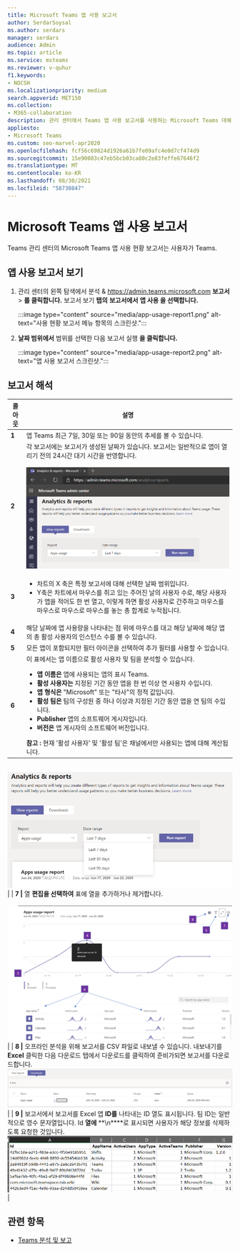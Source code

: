 ```yaml
---
title: Microsoft Teams 앱 사용 보고서
author: SerdarSoysal
ms.author: serdars
manager: serdars
audience: Admin
ms.topic: article
ms.service: msteams
ms.reviewer: v-quhur
f1.keywords:
- NOCSH
ms.localizationpriority: medium
search.appverid: MET150
ms.collection:
- M365-collaboration
description: 관리 센터에서 Teams 앱 사용 보고서를 사용하는 Microsoft Teams 대해 자세히 알아보습니다.
appliesto:
- Microsoft Teams
ms.custom: seo-marvel-apr2020
ms.openlocfilehash: fcf56c69824d1926a61b7fe09afc4e0d7cf474d9
ms.sourcegitcommit: 15e90083c47eb5bcb03ca80c2e83feffe67646f2
ms.translationtype: MT
ms.contentlocale: ko-KR
ms.lasthandoff: 08/30/2021
ms.locfileid: "58730847"
---
```

# <a name="microsoft-teams-app-usage-report"></a>Microsoft Teams 앱 사용 보고서

Teams 관리 센터의 Microsoft Teams 앱 사용 현황 보고서는 사용자가 Teams.  

## <a name="view-the-app-usage-report"></a>앱 사용 보고서 보기

1.  관리 센터의 왼쪽 탐색에서 분석 & <https://admin.teams.microsoft.com> **보고서** \> **를 클릭합니다.** 보고서 보기 **탭의** **보고서에서** **앱 사용 을 선택합니다.**

     :::image type="content" source="media/app-usage-report1.png" alt-text="사용 현황 보고서 메뉴 항목의 스크린샷.":::

2.  **날짜 범위에서** 범위를 선택한 다음 보고서 실행 **을 클릭합니다.**

      :::image type="content" source="media/app-usage-report2.png" alt-text="앱 사용 보고서 스크린샷.":::

## <a name="interpret-the-report"></a>보고서 해석

|콜아웃 |설명  |
|--------|-------------|
|**1**   |앱 Teams 최근 7일, 30일 또는 90일 동안의 추세를 볼 수 있습니다. |
|**2**   |각 보고서에는 보고서가 생성된 날짜가 있습니다. 보고서는 일반적으로 앱이 열리기 전의 24시간 대기 시간을 반영합니다. <br><br>![날짜 범위를 보여주는 앱 사용 보고서의 스크린샷입니다.](media/app-usage-report3.png)|
|**3**    | <ul><li>차트의 X 축은 특정 보고서에 대해 선택한 날짜 범위입니다.</li><li>Y축은 차트에서 마우스를 쥐고 있는 주어진 날의 사용자 수로, 해당 사용자가 앱을 적어도 한 번 열고, 이렇게 하면 활성 사용자로 간주하고 마우스를 마우스로 마우스로 마우스를 놓는 총 합계로 누적됩니다.</li></ul>|
|**4**   |해당 날짜에 앱 사용량을 나타내는 점 위에 마우스를 대고 해당 날짜에 해당 앱의 총 활성 사용자의 인스턴스 수를 볼 수 있습니다.  |
|**5**   |모든 앱이 포함되지만 필터 아이콘을 선택하여 추가 필터를 사용할 수 있습니다.  |
|**6**   |이 표에서는 앱 이름으로 활성 사용자 및 팀을 분석할 수 있습니다.<br><ul><li>**앱 이름은** 앱에 사용되는 앱의 표시 Teams.</li><li>**활성 사용자는** 지정된 기간 동안 앱을 한 번 이상 연 사용자 수입니다.</li><li>**앱 형식은** "Microsoft" 또는 "타사"의 정적 값입니다.</li><li>**활성 팀은** 팀의 구성원 중 하나 이상과 지정된 기간 동안 앱을 연 팀의 수입니다.</li><li>**Publisher** 앱의 소프트웨어 게시자입니다.</li><li>**버전은** 앱 게시자의 소프트웨어 버전입니다.</li></ul><b> 참고 :</b> 현재 '활성 사용자' 및 '활성 팀'은 채널에서만 사용되는 앱에 대해 계산됩니다.     

<br>![앱 사용 보고서 스크린샷.](media/app-usage-report4.png)  | | **7 |**  열 **편집을 선택하여** 표에 열을 추가하거나 제거합니다.<br><br>![열 편집 페이지의 스크린샷입니다.](media/app-usage-report5.png)  | | **8 |**  오프라인 분석을 위해 보고서를 CSV 파일로 내보낼 수 있습니다. 내보내기를 **Excel** 클릭한 다음 다운로드  탭에서 다운로드를  클릭하여 준비가되면 보고서를 다운로드합니다.<br>![다운로드 페이지의 스크린샷.](media/app-usage-report7.png)  | | **9 |** 보고서에서 보고서를 Excel 앱 **ID를** 나타내는 ID 열도 표시됩니다. 팀 ID는 일반적으로 영수 문자열입니다. Id **열에** **\n****로 표시되면 사용자가 해당 정보를 삭제하도록 요청한 것입니다.<br>![다운로드한 보고서의 Excel 스크린샷입니다.](media/app-usage-report8.png)  |

## <a name="related-topics"></a>관련 항목

- [Teams 분석 및 보고](teams-reporting-reference.md)